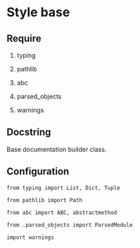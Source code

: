 # Style base

## Require

1. typing

1. pathlib

1. abc

1. parsed\_objects

1. warnings

## Docstring

Base documentation builder class.

## Configuration

`from typing import List, Dict, Tuple`

`from pathlib import Path`

`from abc import ABC, abstractmethod`

`from .parsed_objects import ParsedModule`

`import warnings`

